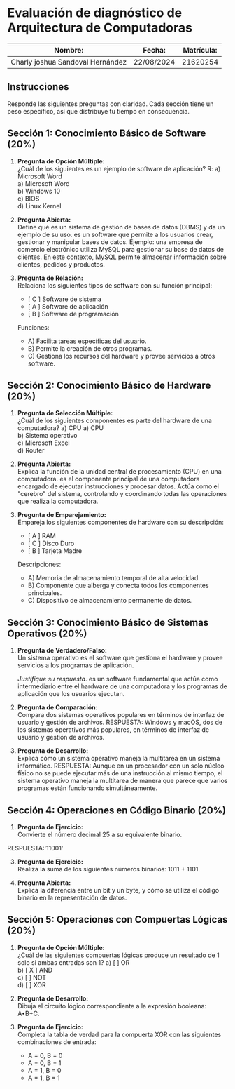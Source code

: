 # Evaluación de diagnóstico de Arquitectura de Computadoras

| Nombre: | Fecha: | Matrícula: |
|---------|--------|-----------|
| Charly joshua Sandoval Hernández | 22/08/2024  |   21620254  |

## Instrucciones

Responde las siguientes preguntas con claridad. Cada sección tiene un peso específico, así que distribuye tu tiempo en consecuencia.

## Sección 1: Conocimiento Básico de Software (20%)

1. **Pregunta de Opción Múltiple:**  
   ¿Cuál de los siguientes es un ejemplo de software de aplicación?   R: a) Microsoft Word  
   a) Microsoft Word  
   b) Windows 10  
   c) BIOS  
   d) Linux Kernel

2. **Pregunta Abierta:**  
   Define qué es un sistema de gestión de bases de datos (DBMS) y da un ejemplo de su uso.
es un software que permite a los usuarios crear, gestionar y manipular bases de datos.
Ejemplo:
una empresa de comercio electrónico utiliza MySQL para gestionar su base de datos de clientes. En este contexto, MySQL permite almacenar información sobre clientes, pedidos y productos.
4. **Pregunta de Relación:**  
   Relaciona los siguientes tipos de software con su función principal:
   - [ C ] Software de sistema
   - [ A ] Software de aplicación
   - [ B ] Software de programación

   Funciones:
   - A) Facilita tareas específicas del usuario.
   - B) Permite la creación de otros programas.
   - C) Gestiona los recursos del hardware y provee servicios a otros software.

## Sección 2: Conocimiento Básico de Hardware (20%)

1. **Pregunta de Selección Múltiple:**  
   ¿Cuál de los siguientes componentes es parte del hardware de una computadora? a) CPU 
   a) CPU  
   b) Sistema operativo  
   c) Microsoft Excel  
   d) Router

2. **Pregunta Abierta:**  
   Explica la función de la unidad central de procesamiento (CPU) en una computadora.
es el componente principal de una computadora encargado de ejecutar instrucciones y procesar datos. Actúa como el "cerebro" del sistema, controlando y coordinando todas las operaciones que realiza la computadora.
3. **Pregunta de Emparejamiento:**  
   Empareja los siguientes componentes de hardware con su descripción:
   - [ A ] RAM
   - [ C ] Disco Duro
   - [ B ] Tarjeta Madre

   Descripciones:
   - A) Memoria de almacenamiento temporal de alta velocidad.
   - B) Componente que alberga y conecta todos los componentes principales.
   - C) Dispositivo de almacenamiento permanente de datos.

## Sección 3: Conocimiento Básico de Sistemas Operativos (20%)

1. **Pregunta de Verdadero/Falso:**  
   Un sistema operativo es el software que gestiona el hardware y provee servicios a los programas de aplicación.  

   *Justifique su respuesta*.
es un software fundamental que actúa como intermediario entre el hardware de una computadora y los programas de aplicación que los usuarios ejecutan. 
2. **Pregunta de Comparación:**  
   Compara dos sistemas operativos populares en términos de interfaz de usuario y gestión de archivos.
RESPUESTA:
Windows y macOS, dos de los sistemas operativos más populares, en términos de interfaz de usuario y gestión de archivos.

3. **Pregunta de Desarrollo:**  
   Explica cómo un sistema operativo maneja la multitarea en un sistema informático.
RESPUESTA:
Aunque en un procesador con un solo núcleo físico no se puede ejecutar más de una instrucción al mismo tiempo, el sistema operativo maneja la multitarea de manera que parece que varios programas están funcionando simultáneamente.

## Sección 4: Operaciones en Código Binario (20%)

1. **Pregunta de Ejercicio:**  
   Convierte el número decimal 25 a su equivalente binario.
   
RESPUESTA:'11001'

3. **Pregunta de Ejercicio:**  
   Realiza la suma de los siguientes números binarios: 1011 + 1101.

4. **Pregunta Abierta:**  
   Explica la diferencia entre un bit y un byte, y cómo se utiliza el código binario en la representación de datos.

## Sección 5: Operaciones con Compuertas Lógicas (20%)

1. **Pregunta de Opción Múltiple:**  
   ¿Cuál de las siguientes compuertas lógicas produce un resultado de 1 solo si ambas entradas son 1?
   a) [ ] OR  
   b) [ X ] AND  
   c) [ ] NOT  
   d) [ ] XOR

2. **Pregunta de Desarrollo:**  
   Dibuja el circuito lógico correspondiente a la expresión booleana: A•B+C.

3. **Pregunta de Ejercicio:**  
   Completa la tabla de verdad para la compuerta XOR con las siguientes combinaciones de entrada:
   - A = 0, B = 0
   - A = 0, B = 1
   - A = 1, B = 0
   - A = 1, B = 1

